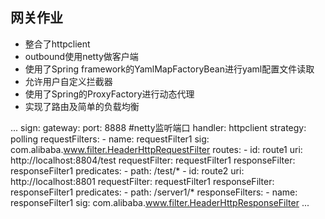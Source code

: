 ## 网关作业 ##
- 整合了httpclient
- outbound使用netty做客户端
- 使用了Spring framework的YamlMapFactoryBean进行yaml配置文件读取
- 允许用户自定义拦截器
- 使用了Spring的ProxyFactory进行动态代理
- 实现了路由及简单的负载均衡

...
sign:
	  gateway:
	    port: 8888  #netty监听端口
	    handler: httpclient
	    strategy: polling
	    requestFilters:
	      - name: requestFilter1
	        sig: com.alibaba.www.filter.HeaderHttpRequestFilter
	    routes:
	      - id: route1
	        uri: http://localhost:8804/test
	        requestFilter: requestFilter1
	        responseFilter: responseFilter1
	        predicates:
	          - path: /test/*
	      - id: route2
	        uri: http://localhost:8801
	        requestFilter: requestFilter1
	        responseFilter: responseFilter1
	        predicates:
	          - path: /server1/*
	    responseFilters:
	      - name: responseFilter1
	        sig: com.alibaba.www.filter.HeaderHttpResponseFilter
...
